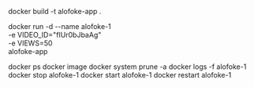 docker build -t alofoke-app .

docker run -d --name alofoke-1 \
  -e VIDEO_ID="fIUr0bJbaAg" \
  -e VIEWS=50 \
  alofoke-app


docker ps
docker image
docker system prune -a
docker logs -f alofoke-1
docker stop alofoke-1
docker start alofoke-1
docker restart alofoke-1

